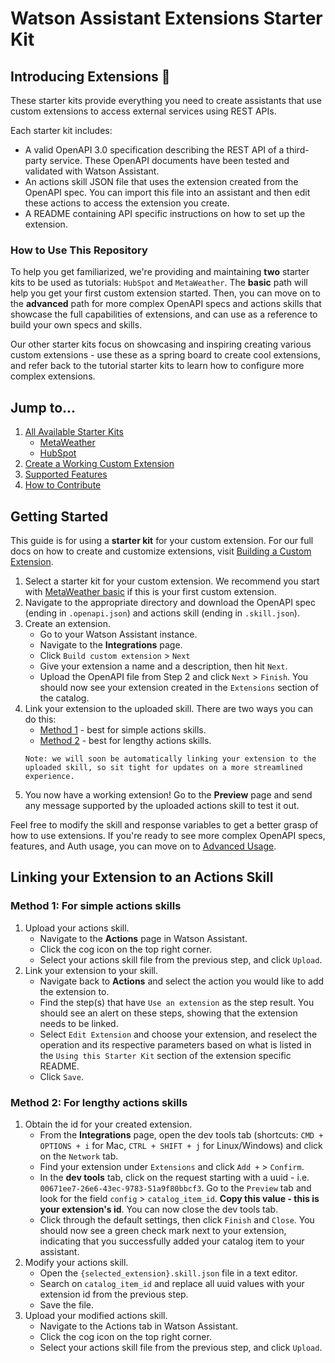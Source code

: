 # Watson Assistant Extensions Starter Kit

## Introducing Extensions :tada:

These starter kits provide everything you need to create assistants that use custom extensions to access external services using REST APIs.

Each starter kit includes:

- A valid OpenAPI 3.0 specification describing the REST API of a third-party service. These OpenAPI documents have been tested and validated with Watson Assistant.
- An actions skill JSON file that uses the extension created from the OpenAPI spec. You can import this file into an assistant and then edit these actions to access the extension you create.
- A README containing API specific instructions on how to set up the extension.

### How to Use This Repository
To help you get familiarized, we're providing and maintaining **two** starter kits to be used as tutorials: `HubSpot` and `MetaWeather`. The **basic** path will help you get your first custom extension started. Then, you can move on to the **advanced** path for more complex OpenAPI specs and actions skills that showcase the full capabilities of extensions, and can use as a reference to build your own specs and skills.

Our other starter kits focus on showcasing and inspiring creating various custom extensions - use these as a spring board to create cool extensions, and refer back to the tutorial starter kits to learn how to configure more complex extensions.

## Jump to...
1. [All Available Starter Kits](./starter-kits/)
    - [MetaWeather](./starter-kits/metaweather/)
    - [HubSpot](./starter-kits/hubspot/)
1. [Create a Working Custom Extension](#getting-started)
1. [Supported Features](#supported-features)
1. [How to Contribute](./docs/CONTRIBUTING.md)

## Getting Started
This guide is for using a **starter kit** for your custom extension. For our full docs on how to create and customize extensions, visit [Building a Custom Extension](https://cloud.ibm.com/docs/watson-assistant?topic=watson-assistant-build-custom-extension). 

1. Select a starter kit for your custom extension. We recommend you start with [MetaWeather basic](./starter-kits/metaweather/basic) if this is your first custom extension.
1. Navigate to the appropriate directory and download the OpenAPI spec (ending in `.openapi.json`) and actions skill (ending in `.skill.json`). 
1. Create an extension.
    - Go to your Watson Assistant instance.
    - Navigate to the **Integrations** page.
    - Click `Build custom extension` > `Next`
    - Give your extension a name and a description, then hit `Next`.
    - Upload the OpenAPI file from Step 2 and click `Next` > `Finish`. You should now see your extension created in the `Extensions` section of the catalog.
1. Link your extension to the uploaded skill. There are two ways you can do this: <br>
    - [Method 1](#method-1-best-for-simple-actions-skills) - best for simple actions skills.
    - [Method 2](#method-2-best-for-lengthy-actions-skills) - best for lengthy actions skills. <br>
    ```
    Note: we will soon be automatically linking your extension to the uploaded skill, so sit tight for updates on a more streamlined experience.
    ```
1. You now have a working extension! Go to the **Preview** page and send any message supported by the uploaded actions skill to test it out.

Feel free to modify the skill and response variables to get a better grasp of how to use extensions. If you're ready to see more complex OpenAPI specs, features, and Auth usage, you can move on to [Advanced Usage](./docs/ADVANCED_USAGE.md).

## Linking your Extension to an Actions Skill
### **Method 1**: For simple actions skills
1. Upload your actions skill.
    - Navigate to the **Actions** page in Watson Assistant.
    - Click the cog icon on the top right corner.
    - Select your actions skill file from the previous step, and click `Upload`.
1. Link your extension to your skill.
    - Navigate back to **Actions** and select the action you would like to add the extension to.
    - Find the step(s) that have `Use an extension` as the step result. You should see an alert on these steps, showing that the extension needs to be linked.
    - Select `Edit Extension` and choose your extension, and reselect the operation and its respective parameters based on what is listed in the `Using this Starter Kit` section of the extension specific README.
    - Click `Save`.            
### **Method 2**: For lengthy actions skills
1. Obtain the id for your created extension.
    - From the **Integrations** page, open the dev tools tab (shortcuts: `CMD + OPTIONS + i` for Mac, `CTRL + SHIFT + j` for Linux/Windows) and click on the `Network` tab.
    - Find your extension under `Extensions` and click `Add +` > `Confirm`.
    - In the **dev tools** tab, click on the request starting with a uuid - i.e. `00671ee7-26e6-43ec-9783-51a9f80bbcf3`. Go to the `Preview` tab and look for the field `config`  > `catalog_item_id`. **Copy this value - this is your extension's id**. You can now close the dev tools tab.
    - Click through the default settings, then click `Finish` and `Close`. You should now see a green check mark next to your extension, indicating that you successfully added your catalog item to your assistant.
1. Modify your actions skill.
    - Open the `{selected_extension}.skill.json` file in a text editor.
    - Search on `catalog_item_id` and replace all uuid values with your extension id from the previous step.
    - Save the file.
1. Upload your modified actions skill.
    - Navigate to the Actions tab in Watson Assistant.
    - Click the cog icon on the top right corner.
    - Select your actions skill file from the previous step, and click `Upload`.
